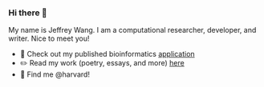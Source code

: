 ### Hi there 👋

My name is Jeffrey Wang. I am a computational researcher, developer, and writer. Nice to meet you! 

- 🧬 Check out my published bioinformatics [application](https://github.com/ay-lab/dcHiC)
- ✏️ Read my work (poetry, essays, and more) [here](https://linktr.ee/jeffreyw)
- 🏫 Find me @harvard! 
